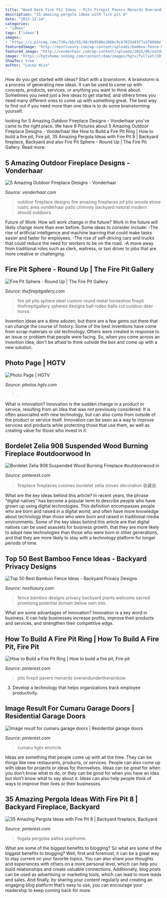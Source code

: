 ```yaml
---
title: "Wood Deck Fire Pit Ideas ~ Pits Firepit Pavers Menards Overandundertherainbow"
description: "35 amazing pergola ideas with fire pit 8"
date: "2022-12-14"
categories:
- "ideas"
tags: ["ideas"]
images:
- "https://i.pinimg.com/736x/bb/95/88/bb9588e206bc9c67025483f7a378660e.jpg"
featuredImage: "http://nextluxury.com/wp-content/uploads/bamboo-fence-home-designs.jpg"
featured_image: "http://vonderhaar.com/wp-content/uploads/2015/06/outdoor-fireplaces-and-fire-pits-10.jpg"
image: "https://hgtvhome.sndimg.com/content/dam/images/hgtv/fullset/2014/10/13/0/Chicago-Roof-Deck-and-Garden_Bucktown-Hot-Tub-Retreat-seating-area.jpg.rend.hgtvcom.616.411.suffix/1413236360210.jpeg"
ShowToc: true
author: "Lacey Wiza"
---
```



How do you get started with ideas?
Start with a brainstorm. A brainstorm is a process of generating new ideas. It can be used to come up with concepts, products, services, or anything you want to think about. Sometimes you need just a few ideas to get started, and others times you need many different ones to come up with something great. The best way to find out if you need more than one idea is to do some brainstorming yourself.

	

		
looking for 5 Amazing Outdoor Fireplace Designs - Vonderhaar you've came to the right place. We have 8 Pictures about 5 Amazing Outdoor Fireplace Designs - Vonderhaar like How to Build a Fire Pit Ring | How to build a fire pit, Fire pit, 35 Amazing Pergola Ideas with Fire Pit 8 | Backyard fireplace, Backyard and also Fire Pit Sphere - Round Up | The Fire Pit Gallery. Read more:
		
    
## 5 Amazing Outdoor Fireplace Designs - Vonderhaar

<img loading=lazy src="http://vonderhaar.com/wp-content/uploads/2015/06/outdoor-fireplaces-and-fire-pits-10.jpg" onerror="this.onerror=null;this.src='https://tse1.mm.bing.net/th?id=OIP.ZWN9LPPmuIqpgQ8fpX5VEgHaFl&amp;pid=15.1';" alt="5 Amazing Outdoor Fireplace Designs - Vonderhaar">

_Source: vonderhaar.com_

>outdoor fireplace designs fire amazing fireplaces pit pits woods stone rustic area vonderhaar patio chimney backyard natural modern should outdoors. 

	

Future of Work: How will work change in the future?
Work in the future will likely change more than ever before. Some ideas to consider include:
-The rise of artificial intelligence and machine learning that could make tasks easier and faster for employees. 
-The rise of self-driving cars and trucks that could reduce the need for workers to be on the road. 
-A move away from traditional roles such as clerk, waitress, or taxi driver to jobs that are more creative or challenging.

    
## Fire Pit Sphere - Round Up | The Fire Pit Gallery

<img loading=lazy src="https://thefirepitgallery.com/wp-content/uploads/2014/10/7010025-roundup-cowboy-ranch-fire-pit-151-600x700.jpg" onerror="this.onerror=null;this.src='https://tse3.mm.bing.net/th?id=OIP.xpoMSmg4BsiFtcCPo6YDDwHaIp&amp;pid=15.1';" alt="Fire Pit Sphere - Round Up | The Fire Pit Gallery">

_Source: thefirepitgallery.com_

>fire pit pits sphere steel custom round metal horseshoe firepit thefirepitgallery spheres designs ball rodeo balls cut outdoor deer horse. 

	

Invention ideas are a dime adozen, but there are a few gems out there that can change the course of history. Some of the best inventions have come from scrap materials or old technology. Others were created in response to an issue or problem that people were facing. So, when you come across an invention idea, don't be afraid to think outside the box and come up with a new solution.

    
## Photo Page | HGTV

<img loading=lazy src="https://hgtvhome.sndimg.com/content/dam/images/hgtv/fullset/2014/10/13/0/Chicago-Roof-Deck-and-Garden_Bucktown-Hot-Tub-Retreat-seating-area.jpg.rend.hgtvcom.616.411.suffix/1413236360210.jpeg" onerror="this.onerror=null;this.src='https://tse2.mm.bing.net/th?id=OIP.GPl72-rkRQo01jZEfifpewHaE8&amp;pid=15.1';" alt="Photo Page | HGTV">

_Source: photos.hgtv.com_

>. 

	

What is innovation?
Innovation is the sudden change in a product or service, resulting from an idea that was not previously considered. It is often associated with new technology, but can also come from outside of the product or service itself. Innovation can be seen as a way to improve services and products while protecting those that use them, as well as creating value for those who invest in it.

    
## Bordelet Zelia 908 Suspended Wood Burning Fireplace #outdoorwood In

<img loading=lazy src="https://i.pinimg.com/736x/9e/04/c8/9e04c89234ae3a7572783a273b3f7551.jpg" onerror="this.onerror=null;this.src='https://tse1.mm.bing.net/th?id=OIP.1lCAlY5QMAHBompUonAkowHaIh&amp;pid=15.1';" alt="Bordelet Zelia 908 Suspended Wood Burning Fireplace #outdoorwood in">

_Source: pinterest.com_

>fireplace fireplaces cuisines bordelet zelia stoves décoration 收藏自. 

	

What are the key ideas behind this article?
In recent years, the phrase “digital natives” has become a popular term to describe people who have grown up using digital technologies. This definition encompasses people who are born and raised in a digital world, and often have more knowledge about technology than those who were born and raised in traditional media environments. Some of the key ideas behind this article are that digital natives can be used asassets for business growth, that they are more likely to adopt new technologies than those who were born in other generations, and that they are more likely to stay with a technology platform for longer periods of time.

    
## Top 50 Best Bamboo Fence Ideas - Backyard Privacy Designs

<img loading=lazy src="http://nextluxury.com/wp-content/uploads/bamboo-fence-home-designs.jpg" onerror="this.onerror=null;this.src='https://tse1.mm.bing.net/th?id=OIP.GRks1uM4nyB0QWDHVLwILAHaHa&amp;pid=15.1';" alt="Top 50 Best Bamboo Fence Ideas - Backyard Privacy Designs">

_Source: nextluxury.com_

>fence bamboo designs privacy backyard plants welcome sacred promising potential domain below own into. 

	

What are some advantages of innovation?
Innovation is a key word in business. It can help businesses increase profits, improve their products and services, and strengthen their competitive edge.

    
## How To Build A Fire Pit Ring | How To Build A Fire Pit, Fire Pit

<img loading=lazy src="https://i.pinimg.com/736x/73/b6/4e/73b64e34ea54c6924dc5fa948387e98b.jpg" onerror="this.onerror=null;this.src='https://tse1.mm.bing.net/th?id=OIP.7YOYiArvli2acrDTkTdwdgHaEK&amp;pid=15.1';" alt="How to Build a Fire Pit Ring | How to build a fire pit, Fire pit">

_Source: pinterest.com_

>pits firepit pavers menards overandundertherainbow. 

	

3. Develop a technology that helps organizations track employee productivity. 

    
## Image Result For Cumaru Garage Doors | Residential Garage Doors

<img loading=lazy src="https://i.pinimg.com/736x/01/68/12/01681215a391b103d867259518520e4c.jpg" onerror="this.onerror=null;this.src='https://tse1.mm.bing.net/th?id=OIP.1WZWGseCVQuohDwavh2FPwHaE8&amp;pid=15.1';" alt="Image result for cumaru garage doors | Residential garage doors">

_Source: pinterest.com_

>cumaru hgtv encircle. 

	

Ideas are something that people come up with all the time. They can be things like new restaurants, products, or services. People can also come up with ideas for projects or ideas for themselves. Ideas can be great for when you don't know what to do, or they can be good for when you have an idea but don't know what to say about it. Ideas can also help people think of ways to improve their lives or their businesses.

    
## 35 Amazing Pergola Ideas With Fire Pit 8 | Backyard Fireplace, Backyard

<img loading=lazy src="https://i.pinimg.com/736x/bb/95/88/bb9588e206bc9c67025483f7a378660e.jpg" onerror="this.onerror=null;this.src='https://tse1.mm.bing.net/th?id=OIP.gch3c7_I5iJJ3WFHb_L0ggHaK9&amp;pid=15.1';" alt="35 Amazing Pergola Ideas with Fire Pit 8 | Backyard fireplace, Backyard">

_Source: pinterest.com_

>fogata pergolas patios popihome. 

	

What are some of the biggest benefits to blogging?
So what are some of the biggest benefits to blogging? Well, first and foremost, it can be a great way to stay current on your favorite topics. You can also share your thoughts and experiences with others on a more personal level, which can help you build relationships and create valuable connections. Additionally, blog posts can be used as advertising or marketing tools, which can lead to more leads and sales. And finally, by sharing your content regularly and creating an engaging blog platform that’s easy to use, you can encourage your readership to keep coming back for more.

